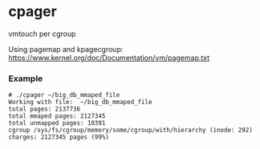 # cpager
vmtouch per cgroup

Using pagemap and kpagecgroup: https://www.kernel.org/doc/Documentation/vm/pagemap.txt

### Example ###

```
# ./cpager ~/big_db_mmaped_file
Working with file:  ~/big_db_mmaped_file
total pages: 2137736
total mmaped pages: 2127345
total unmapped pages: 10391
cgroup /sys/fs/cgroup/memory/some/cgroup/with/hierarchy (inode: 292) charges: 2127345 pages (99%)
```
